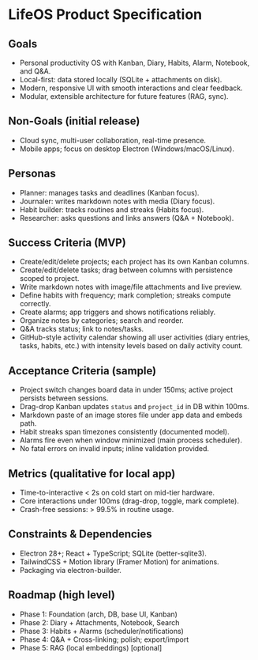 # LifeOS Product Specification

## Goals
- Personal productivity OS with Kanban, Diary, Habits, Alarm, Notebook, and Q&A.
- Local-first: data stored locally (SQLite + attachments on disk).
- Modern, responsive UI with smooth interactions and clear feedback.
- Modular, extensible architecture for future features (RAG, sync).

## Non-Goals (initial release)
- Cloud sync, multi-user collaboration, real-time presence.
- Mobile apps; focus on desktop Electron (Windows/macOS/Linux).

## Personas
- Planner: manages tasks and deadlines (Kanban focus).
- Journaler: writes markdown notes with media (Diary focus).
- Habit builder: tracks routines and streaks (Habits focus).
- Researcher: asks questions and links answers (Q&A + Notebook).

## Success Criteria (MVP)
- Create/edit/delete projects; each project has its own Kanban columns.
- Create/edit/delete tasks; drag between columns with persistence scoped to project.
- Write markdown notes with image/file attachments and live preview.
- Define habits with frequency; mark completion; streaks compute correctly.
- Create alarms; app triggers and shows notifications reliably.
- Organize notes by categories; search and reorder.
- Q&A tracks status; link to notes/tasks.
- GitHub-style activity calendar showing all user activities (diary entries, tasks, habits, etc.) with intensity levels based on daily activity count.

## Acceptance Criteria (sample)
- Project switch changes board data in under 150ms; active project persists between sessions.
- Drag-drop Kanban updates `status` and `project_id` in DB within 100ms.
- Markdown paste of an image stores file under app data and embeds path.
- Habit streaks span timezones consistently (documented model).
- Alarms fire even when window minimized (main process scheduler).
- No fatal errors on invalid inputs; inline validation provided.

## Metrics (qualitative for local app)
- Time-to-interactive < 2s on cold start on mid-tier hardware.
- Core interactions under 100ms (drag-drop, toggle, mark complete).
- Crash-free sessions: > 99.5% in routine usage.

## Constraints & Dependencies
- Electron 28+; React + TypeScript; SQLite (better-sqlite3).
- TailwindCSS + Motion library (Framer Motion) for animations.
- Packaging via electron-builder.

## Roadmap (high level)
- Phase 1: Foundation (arch, DB, base UI, Kanban)
- Phase 2: Diary + Attachments, Notebook, Search
- Phase 3: Habits + Alarms (scheduler/notifications)
- Phase 4: Q&A + Cross-linking; polish; export/import
- Phase 5: RAG (local embeddings) [optional]

